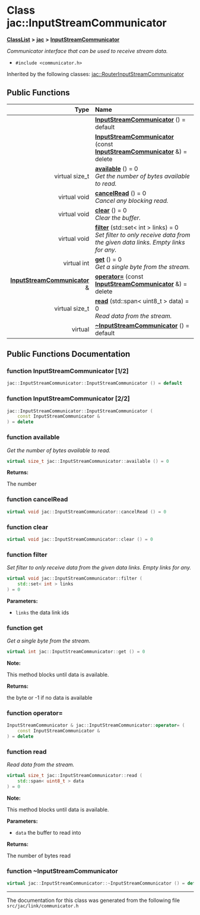 
# Class jac::InputStreamCommunicator



[**ClassList**](annotated.md) **>** [**jac**](namespacejac.md) **>** [**InputStreamCommunicator**](classjac_1_1InputStreamCommunicator.md)



_Communicator interface that can be used to receive stream data._ 

* `#include <communicator.h>`





Inherited by the following classes: [jac::RouterInputStreamCommunicator](classjac_1_1RouterInputStreamCommunicator.md)










## Public Functions

| Type | Name |
| ---: | :--- |
|   | [**InputStreamCommunicator**](#function-inputstreamcommunicator-12) () = default<br> |
|   | [**InputStreamCommunicator**](#function-inputstreamcommunicator-22) (const [**InputStreamCommunicator**](classjac_1_1InputStreamCommunicator.md) &) = delete<br> |
| virtual size\_t | [**available**](#function-available) () = 0<br>_Get the number of bytes available to read._  |
| virtual void | [**cancelRead**](#function-cancelread) () = 0<br>_Cancel any blocking read._  |
| virtual void | [**clear**](#function-clear) () = 0<br>_Clear the buffer._  |
| virtual void | [**filter**](#function-filter) (std::set&lt; int &gt; links) = 0<br>_Set filter to only receive data from the given data links. Empty links for any._  |
| virtual int | [**get**](#function-get) () = 0<br>_Get a single byte from the stream._  |
|  [**InputStreamCommunicator**](classjac_1_1InputStreamCommunicator.md) & | [**operator=**](#function-operator) (const [**InputStreamCommunicator**](classjac_1_1InputStreamCommunicator.md) &) = delete<br> |
| virtual size\_t | [**read**](#function-read) (std::span&lt; uint8\_t &gt; data) = 0<br>_Read data from the stream._  |
| virtual  | [**~InputStreamCommunicator**](#function-inputstreamcommunicator) () = default<br> |








## Public Functions Documentation


### function InputStreamCommunicator [1/2]

```C++
jac::InputStreamCommunicator::InputStreamCommunicator () = default
```




### function InputStreamCommunicator [2/2]

```C++
jac::InputStreamCommunicator::InputStreamCommunicator (
    const InputStreamCommunicator &
) = delete
```




### function available 

_Get the number of bytes available to read._ 
```C++
virtual size_t jac::InputStreamCommunicator::available () = 0
```





**Returns:**

The number 





        

### function cancelRead 

```C++
virtual void jac::InputStreamCommunicator::cancelRead () = 0
```




### function clear 

```C++
virtual void jac::InputStreamCommunicator::clear () = 0
```




### function filter 

_Set filter to only receive data from the given data links. Empty links for any._ 
```C++
virtual void jac::InputStreamCommunicator::filter (
    std::set< int > links
) = 0
```





**Parameters:**


* `links` the data link ids 




        

### function get 

_Get a single byte from the stream._ 
```C++
virtual int jac::InputStreamCommunicator::get () = 0
```





**Note:**

This method blocks until data is available.




**Returns:**

the byte or -1 if no data is available 





        

### function operator= 

```C++
InputStreamCommunicator & jac::InputStreamCommunicator::operator= (
    const InputStreamCommunicator &
) = delete
```




### function read 

_Read data from the stream._ 
```C++
virtual size_t jac::InputStreamCommunicator::read (
    std::span< uint8_t > data
) = 0
```





**Note:**

This method blocks until data is available.




**Parameters:**


* `data` the buffer to read into 



**Returns:**

The number of bytes read 





        

### function ~InputStreamCommunicator 

```C++
virtual jac::InputStreamCommunicator::~InputStreamCommunicator () = default
```




------------------------------
The documentation for this class was generated from the following file `src/jac/link/communicator.h`